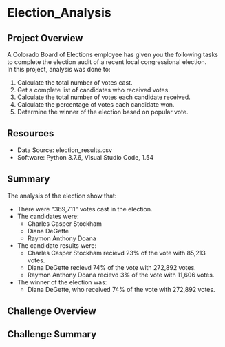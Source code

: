 # Election_Analysis

## Project Overview
A Colorado Board of Elections employee has given you the following tasks to complete the election audit of a recent local congressional election.<br>
In this project, analysis was done to:
1. Calculate the total number of votes cast.
2. Get a complete list of candidates who received votes.
3. Calculate the total number of votes each candidate received.
4. Calculate the percentage of votes each candidate won.
5. Determine the winner of the election based on popular vote.

## Resources
- Data Source: election_results.csv
- Software: Python 3.7.6, Visual Studio Code, 1.54

## Summary
The analysis of the election show that:
- There were "369,711" votes cast in the election.
- The candidates were:
    - Charles Casper Stockham
    - Diana DeGette
    - Raymon Anthony Doana
- The candidate results were:
    - Charles Casper Stockham recievd 23% of the vote with 85,213 votes.
    - Diana DeGette recievd 74% of the vote with 272,892 votes.
    - Raymon Anthony Doana recievd 3% of the vote with 11,606 votes.
- The winner of the election was:
    - Diana DeGette, who received 74% of the vote with 272,892 votes.

## Challenge Overview

## Challenge Summary

